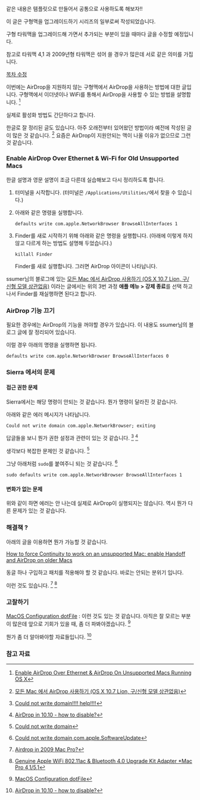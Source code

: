 같은 내용은 템플릿으로 만들어서 공통으로 사용하도록 해보자!!

이 글은 구형맥을 업그레이드하기 시리즈의 일부로써 작성되었습니다. 

구형 타워맥을 업그레이드해 가면서 추가되는 부분이 있을 때마다 글을 수정할 예정입니다. 

참고로 타워맥 4,1 과 2009년형 타워맥은 섞어 쓸 경우가 많은데 서로 같은 의미를 가집니다. 

[목차 수정]()

이번에는 AirDrop을 지원하지 않는 구형맥에서 AirDrop을 사용하는 방법에 대한 글입니다. 구형맥에서 이더넷이나 WiFi를 통해서 AirDrop을 사용할 수 있는 방법을 설명합니다. [^osxdaily] 

실제로 활성화 방법도 간단하다고 합니다. 

한글로 잘 정리된 글도 있습니다. 아주 오래전부터 있어왔던 방법이라 예전에 작성된 글이 많은 것 같습니다. [^ssumer] 요즘은 AirDrop이 지원안되는 맥이 나올 이유가 없으므로 그런 것 같습니다. 

### Enable AirDrop Over Ethernet & Wi-Fi for Old Unsupported Macs

한글 설명과 영문 설명이 조금 다른데 실습해보고 다시 정리하도록 합니다. 

1. 터미널을 시작합니다. (터미널은 `/Applications/Utilities/`에서 찾을 수 있습니다.)

2. 아래와 같은 명령을 실행합니다.

	```
	defaults write com.apple.NetworkBrowser BrowseAllInterfaces 1
	```

3. Finder를 새로 시작하기 위해 아래와 같은 명령을 실행합니다. (아래에 이렇게 하지 않고 다르게 하는 방법도 설명해 두었습니다.) 

	```
	killall Finder
	```
	
	Finder를 새로 실행합니다. 그러면 AirDrop 아이콘이 나타납니다. 

ssumer님의 블로그에 있는 [모든 Mac 에서 AirDrop 사용하기 (OS X 10.7 Lion, 구/신형 모델 상관없음)](https://ssumer.com/mac-모든-mac-에서-airdrop-사용하기-os-x-10-7-lion-구신형-모델-상관없음/) 이라는 글에서는 위의 3번 과정 **애플 메뉴 > 강제 종료**를 선택 하고나서 Finder를 재실행하면 된다고 합니다.  

### AirDrop 기능 끄기

필요한 경우에는 AirDrop의 기능을 꺼야할 경우가 있습니다. 이 내용도 ssumer님의 블로그 글에 잘 정리되어 있습니다. 

이럴 경우 아래의 명령을 실행하면 됩니다. 

```
defaults write com.apple.NetworkBrowser BrowseAllInterfaces 0
```

### Sierra 에서의 문제

#### 접근 권한 문제

Sierra에서는 해당 명령이 안되는 것 같습니다. 뭔가 명령이 달라진 것 같습니다. 

아래와 같은 에러 메시지가 나타납니다. 

```
Could not write domain com.apple.NetworkBrowser; exiting
```

답글들을 보니 뭔가 권한 설정과 관련이 있는 것 같습니다. [^macrumors] [^jamfsoftware] 

생각보다 복잡한 문제인 것 같습니다. [^macrumors-687540]

그냥 아래처럼 `sudo`를 붙여주니 되는 것 같습니다. [^google]

```
sudo defaults write com.apple.NetworkBrowser BrowseAllInterfaces 1
```

#### 변화가 없는 문제

위와 같이 하면 에러는 안 나는데 실제로 AirDrop이 실행되지는 않습니다. 역시 뭔가 다른 문제가 있는 것 같습니다. 

### 해결책 ?

아래의 글을 이용하면 뭔가 가능할 것 같습니다. 

[How to force Continuity to work on an unsupported Mac: enable Handoff and AirDrop on older Macs](http://www.macworld.co.uk/how-to/mac-software/get-continuity-handoff-airdrop-on-old-mac-3582632/)

동글 하나 구입하고 패치를 적용해야 할 것 같습니다. 바로는 안되는 분위기 입니다.

이런 것도 있습니다. [^macrumors-1940684] [^ebay]

### 고찰하기 

[MacOS Configuration dotFile](https://wilsonmar.github.io/mac-osx-config-dotfiles/) : 이런 것도 있는 것 같습니다. 아직은 잘 모르는 부분이 많은데 앞으로 기회가 있을 때, 좀 더 파봐야겠습니다. [^wilsonmar]

뭔가 좀 더 알아봐야할 자료들입니다. [^jamfsoftware] 


### 참고 자료

[^osxdaily]: [Enable AirDrop Over Ethernet & AirDrop On Unsupported Macs Running OS X](http://osxdaily.com/2011/09/16/enable-airdrop-ethernet-and-unsupported-macs/)

[^ssumer]: [모든 Mac 에서 AirDrop 사용하기 (OS X 10.7 Lion, 구/신형 모델 상관없음)](https://ssumer.com/mac-모든-mac-에서-airdrop-사용하기-os-x-10-7-lion-구신형-모델-상관없음/)

[^macrumors]: [Could not write domain!!!! help!!!!](http://forums.macrumors.com/threads/could-not-write-domain-help.1232093/)

[^jamfsoftware]: [AirDrop in 10.10 - how to disable?](https://list.jamfsoftware.com/jamf-nation/discussions/15553/airdrop-in-10-10-how-to-disable)

[^wilsonmar]: [MacOS Configuration dotFile](https://wilsonmar.github.io/mac-osx-config-dotfiles/)

[^macrumors-687540]: [Could not write domain](http://forums.macrumors.com/threads/could-not-write-domain.687540/)

[^google]: [Could not write domain com.apple.SoftwareUpdate](https://groups.google.com/forum/#!topic/macenterprise/aGwjr6dz5x4)

[^lifewire]: [AirDrop With or Without a WiFi Connection](https://www.lifewire.com/airdrop-with-without-wifi-connection-2259801)

[^macrumors-1940684]: [Airdrop in 2009 Mac Pro?](http://forums.macrumors.com/threads/airdrop-in-2009-mac-pro.1940684/)

[^ebay]: [Genuine Apple WiFi 802.11ac & Bluetooth 4.0 Upgrade Kit Adapter *Mac Pro 4,1/5,1](http://www.ebay.com/itm/251754210499?_trksid=p2060353.m2749.l2649&ssPageName=STRK:MEBIDX:IT&afsrc=1&rmvSB=true)